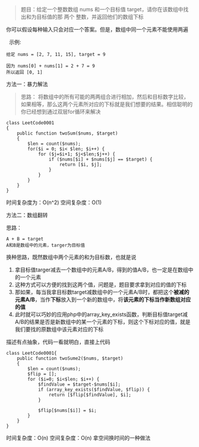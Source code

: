 >题目：给定一个整数数组 nums 和一个目标值 target，请你在该数组中找出和为目标值的那 两个 整数，并返回他们的数组下标

你可以假设每种输入只会对应一个答案。但是，数组中同一个元素不能使用两遍

 
示例:
```
给定 nums = [2, 7, 11, 15], target = 9

因为 nums[0] + nums[1] = 2 + 7 = 9
所以返回 [0, 1]
```

方法一：暴力解法

>思路：
>将数组中的所有可能的两两组合进行相加，然后和目标数字比较，如果相等，那么这两个元素所对应的下标就是我们想要的结果。相信聪明的你已经想到通过双层for循环来解决

```
class LeetCode0001
{
    public function twoSum($nums, $target)
    {
        $len = count($nums);
        for($i = 0; $i< $len; $i++) {
            for ($j=$i+1; $j<$len;$j++) {
                if ($nums[$i] + $nums[$j] == $target) {
                    return [$i, $j];
                }
            }
        }
    }
}
```
时间复杂度为：O(n^2)
空间复杂度：O(1)

方法二：数组翻转

思路：
```
A + B = target
A和B是数组中的元素，targer为目标值
```
换种思路，既然数组中两个元素的和为目标数，也就是说

1. 拿目标值targer减去一个数组中的元素A/B，得到的值A/B，也一定是在数组中的一个元素
2. 这种方式可以方便的找到这两个值，问题是，题目要求拿到对应的值的下标
3. 那如果，每当我拿目标数target减数组中的一个元素A/B时，都把这个**被减的元素A/B**，当作**下标**放入到一个新的数组中，将**该元素的下标当作新数组对应的值**
4. 此时就可以巧妙的应用php中的array_key_exists函数，判断目标值target减A/B的结果是否是新数组中的某一个元素的下标，则这个下标对应的值，就是我们要找的原数组中该元素对应的下标

描述有点抽象，代码一看就明白，直接上代码
```
class LeetCode0001{
    public function twoSume2($nums, $target)
    {
        $len = count($nums);
        $flip = [];
        for ($i=0; $i<$len; $i++) {
            $findValue = $target-$nums[$i];
            if (array_key_exists($findValue, $flip)) {
                return [$flip[$findValue], $i];
            }

            $flip[$nums[$i]] = $i;
        }
    }
}
```
时间复杂度：O(n)
空间复杂度：O(n)
拿空间换时间的一种做法

